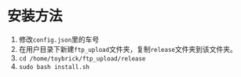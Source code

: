 # 安装方法

1. 修改`config.json`里的车号
1. 在用户目录下新建`ftp_upload`文件夹，复制`release`文件夹到该文件夹。
1. `cd /home/toybrick/ftp_upload/release`
1. `sudo bash install.sh`
